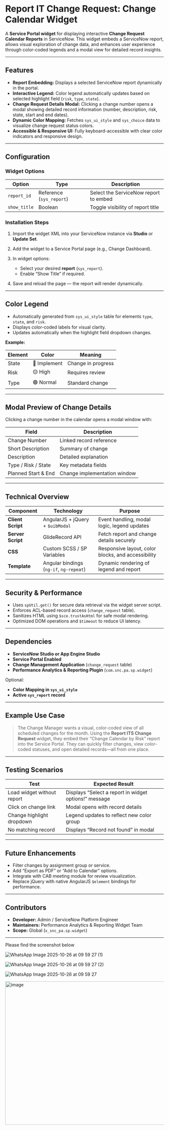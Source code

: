 #  Report IT Change Request: Change Calendar Widget

A **Service Portal widget** for displaying interactive **Change Request Calendar Reports** in ServiceNow.
This widget embeds a ServiceNow report, allows visual exploration of change data, and enhances user experience through color-coded legends and a modal view for detailed record insights.

---

## Features

* **Report Embedding:** Displays a selected ServiceNow report dynamically in the portal.
* **Interactive Legend:** Color legend automatically updates based on selected highlight field (`risk`, `type`, `state`).
* **Change Request Details Modal:** Clicking a change number opens a modal showing detailed record information (number, description, risk, state, start and end dates).
* **Dynamic Color Mapping:** Fetches `sys_ui_style` and `sys_choice` data to visualize change request status colors.
* **Accessible & Responsive UI:** Fully keyboard-accessible with clear color indicators and responsive design.

---

## Configuration

### **Widget Options**

| Option       | Type                     | Description                           |
| ------------ | ------------------------ | ------------------------------------- |
| `report_id`  | Reference (`sys_report`) | Select the ServiceNow report to embed |
| `show_title` | Boolean                  | Toggle visibility of report title     |

### **Installation Steps**

1. Import the widget XML into your ServiceNow instance via **Studio** or **Update Set**.
2. Add the widget to a Service Portal page (e.g., Change Dashboard).
3. In widget options:

   * Select your desired **report** (`sys_report`).
   * Enable “Show Title” if required.
4. Save and reload the page — the report will render dynamically.

---

## Color Legend

* Automatically generated from `sys_ui_style` table for elements `type`, `state`, and `risk`.
* Displays color-coded labels for visual clarity.
* Updates automatically when the highlight field dropdown changes.

**Example:**

| Element | Color        | Meaning            |
| ------- | ------------ | ------------------ |
| State   | 🔵 Implement | Change in progress |
| Risk    | 🟡 High      | Requires review    |
| Type    | 🟢 Normal    | Standard change    |

---

## Modal Preview of Change Details

Clicking a change number in the calendar opens a modal window with:

| Field               | Description                  |
| ------------------- | ---------------------------- |
| Change Number       | Linked record reference      |
| Short Description   | Summary of change            |
| Description         | Detailed explanation         |
| Type / Risk / State | Key metadata fields          |
| Planned Start & End | Change implementation window |

---

## Technical Overview

| Component         | Technology                              | Purpose                                            |
| ----------------- | --------------------------------------- | -------------------------------------------------- |
| **Client Script** | AngularJS + jQuery + `$uibModal`        | Event handling, modal logic, legend updates        |
| **Server Script** | GlideRecord API                         | Fetch report and change details securely           |
| **CSS**           | Custom SCSS / SP Variables              | Responsive layout, color blocks, and accessibility |
| **Template**      | Angular bindings (`ng-if`, `ng-repeat`) | Dynamic rendering of legend and report             |

---

## Security & Performance

* Uses `spUtil.get()` for secure data retrieval via the widget server script.
* Enforces ACL-based record access (`change_request` table).
* Sanitizes HTML using `$sce.trustAsHtml` for safe modal rendering.
* Optimized DOM operations and `$timeout` to reduce UI latency.

---

## Dependencies

* **ServiceNow Studio or App Engine Studio**
* **Service Portal Enabled**
* **Change Management Application** (`change_request` table)
* **Performance Analytics & Reporting Plugin** (`com.snc.pa.sp.widget`)

Optional:

* **Color Mapping in `sys_ui_style`**
* **Active `sys_report` record**

---

## Example Use Case

> The Change Manager wants a visual, color-coded view of all scheduled changes for the month.
> Using the **Report ITS Change Request** widget, they embed their “Change Calendar by Risk” report into the Service Portal.
> They can quickly filter changes, view color-coded statuses, and open detailed records—all from one place.

---

## Testing Scenarios

| Test                       | Expected Result                                       |
| -------------------------- | ----------------------------------------------------- |
| Load widget without report | Displays “Select a report in widget options!” message |
| Click on change link       | Modal opens with record details                       |
| Change highlight dropdown  | Legend updates to reflect new color group             |
| No matching record         | Displays “Record not found” in modal                  |

---

## Future Enhancements

* Filter changes by assignment group or service.
* Add “Export as PDF” or “Add to Calendar” options.
* Integrate with CAB meeting module for review visualization.
* Replace jQuery with native AngularJS `$element` bindings for performance.

---

## Contributors

* **Developer:** Admin / ServiceNow Platform Engineer
* **Maintainers:** Performance Analytics & Reporting Widget Team
* **Scope:** Global (`x_snc_pa.sp.widget`)

---
Please find the screenshot below 

![WhatsApp Image 2025-10-26 at 09 59 27 (1)](https://github.com/user-attachments/assets/a2e024cf-87be-4f29-9c5a-aee3e2dffbfd)

![WhatsApp Image 2025-10-26 at 09 59 27 (2)](https://github.com/user-attachments/assets/bd610e94-08ac-47be-842d-e8c59dadce70)

![WhatsApp Image 2025-10-26 at 09 59 27](https://github.com/user-attachments/assets/1333e974-6b56-48b8-b1c2-340e0a35e0af)

<img width="637" height="454" alt="image" src="https://github.com/user-attachments/assets/07d34c8b-429d-4522-b68d-71603f0206eb" />


